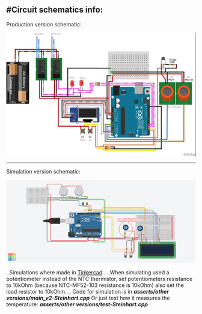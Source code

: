 #Circuit schematics info:
------
Production version schematic:

![prod:](../circuit/green-hill-HVAC_v3.jpg)

------
Simulation version schematic:

![simu:](../circuit/green-hill-HVAC_v2-Steinhart.png)



..Simulations where made in [Tinkercad](https://www.tinkercad.com)..
..When simulating used a potentiometer instead of the NTC thermistor, set potentiometers resistance to 10kOhm (because NTC-MF52-103 resistance is 10kOhm) also set the load resistor to 10kOhm. ..
Code for simulation is in *__asserts/other versions/main_v2-Steinhart.cpp__*
Or just test how it measures the temperature: *__asserts/other versions/test-Steinhart.cpp__*
